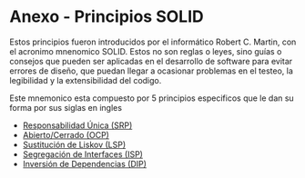# Anexo - Principios SOLID

Estos principios fueron introducidos por el informático Robert C. Martin, con el acronimo mnenomico SOLID. Estos no son reglas o leyes, sino guías o consejos que pueden ser aplicadas en el desarrollo de software para evitar errores de diseño, que puedan llegar a ocasionar problemas en el testeo, la legibilidad y la extensibilidad del codigo.

Este mnemonico esta compuesto por 5 principios especificos que le dan su forma por sus siglas en ingles

- [Responsabilidad Única (SRP)](./srp.md)
- [Abierto/Cerrado (OCP)](./ocp.md)
- [Sustitución de Liskov (LSP)](./lsp.md)
- [Segregación de Interfaces (ISP)](./isp.md)
- [Inversión de Dependencias (DIP)](./dip.md)